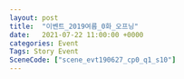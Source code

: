 ```yaml
---
layout: post
title:  "이벤트_2019여름_0화_오프닝"
date:   2021-07-22 11:00:00 +0000
categories: Event
Tags: Story Event
SceneCode: ["scene_evt190627_cp0_q1_s10"]
---
```

